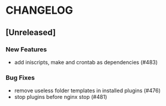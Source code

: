 # CHANGELOG

## [Unreleased]

### New Features

- add iniscripts, make and crontab as dependencies (#483)

### Bug Fixes

- remove useless folder templates in installed plugins (#476)
- stop plugins before nginx stop (#481)


